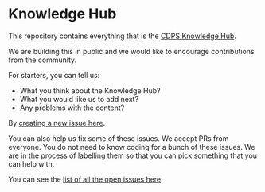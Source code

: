 # Knowledge Hub

This repository contains everything that is the [CDPS Knowledge Hub](https://alixedi.github.io/knowledge-hub/).

We are building this in public and we would like to encourage contributions from the community.

For starters, you can tell us:

* What you think about the Knowledge Hub?
* What you would like us to add next?
* Any problems with the content?

By [creating a new issue here](https://github.com/alixedi/knowledge-hub/issues/new).

You can also help us fix some of these issues. We accept PRs from everyone. You do not need to know
coding for a bunch of these issues. We are in the process of labelling them so that you can pick something that you can help with.

You can see the [list of all the open issues here](https://github.com/alixedi/knowledge-hub/issues).

